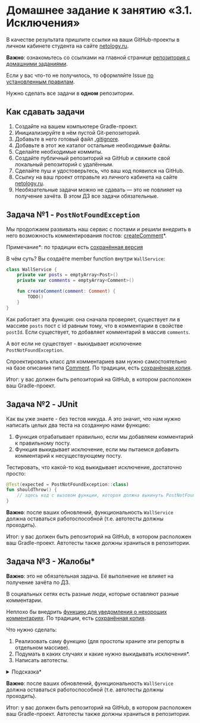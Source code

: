 # Домашнее задание к занятию «3.1. Исключения»

В качестве результата пришлите ссылки на ваши GitHub-проекты в личном кабинете студента на сайте [netology.ru](https://netology.ru).

**Важно**: ознакомьтесь со ссылками на главной странице [репозитория с домашними заданиями](../README.md).

Если у вас что-то не получилось, то оформляйте Issue [по установленным правилам](../report-requirements.md).

Нужно сделать все задачи в **одном** репозитории.

## Как сдавать задачи

1. Создайте на вашем компьютере Gradle-проект.
1. Инициализируйте в нём пустой Git-репозиторий.
1. Добавьте в него готовый файл [.gitignore](../.gitignore).
1. Добавьте в этот же каталог остальные необходимые файлы.
1. Сделайте необходимые коммиты.
1. Создайте публичный репозиторий на GitHub и свяжите свой локальный репозиторий с удалённым.
1. Сделайте пуш и удостоверьтесь, что ваш код появился на GitHub.
1. Ссылку на ваш проект отправьте из личного кабинета на сайте [netology.ru](https://netology.ru).
1. Необязательные задачи можно не сдавать — это не повлияет на получение зачёта. В этом ДЗ все задачи обязательные.

## Задача №1 - `PostNotFoundException`

Мы продолжаем развивать наш сервис с постами и решили внедрить в него возможность комментирования постов: [createComment](https://vk.com/dev/wall.createComment)*.

Примечание*: по традиции есть [сохранённая версия](assets/wall.createComment.pdf)

В чём суть? Вы создаёте member function внутри `WallService`:

```kotlin
class WallService {
    private var posts = emptyArray<Post>()
    private var comments = emptyArray<Comment>()

    fun createComment(comment: Comment) {
        TODO()
    }
}
```

Как работает эта функция: она сначала проверяет, существует ли в массиве `posts` пост с id равным тому, что в комментарии в свойстве `postId`. Если существует, то добавляет комментарий в массив `comments`.

А вот если не существует - выкидывает исключение `PostNotFoundException`.

Спроектировать класс для комментариев вам нужно самостоятельно на базе описания типа [Comment](https://vk.com/dev/objects/comment). По традиции, есть [сохранённая копия](assets/comment.pdf).

Итог: у вас должен быть репозиторий на GitHub, в котором расположен ваш Gradle-проект.

## Задача №2 - JUnit

Как вы уже знаете - без тестов никуда. А это значит, что нам нужно написать целых два теста на созданную нами функцию:
1. Функция отрабатывает правильно, если мы добавляем комментарий к правильному посту.
1. Функция выкидывает исключение, если мы пытаемся добавить комментарий к несуществующему посту.

Тестировать, что какой-то код выкидывает исключение, достаточно просто:

```kotlin
@Test(expected = PostNotFoundException::class)
fun shouldThrow() {
    // здесь код с вызовом функции, которая должна выкинуть PostNotFoundException
}
```

**Важно**: после ваших обновлений, функциональность `WallService` должна оставаться работоспособной (т.е. автотесты должны проходить).

Итог: у вас должен быть репозиторий на GitHub, в котором расположен ваш Gradle-проект. Автотесты также должны храниться в репозитории.

## Задача №3 - Жалобы*

**Важно**: это не обязательная задача. Её выполнение не влияет на получение зачёта по ДЗ.

В социальных сетях есть разные люди, которые оставляют разные комментарии.

Неплохо бы внедрить [функцию для уведомления о нехороших комментариях](https://vk.com/dev/wall.reportComment). По традиции, есть [сохранённая копия](assets/wall.reportComment.pdf).

Что нужно сделать:
1. Реализовать саму функцию (для простоты храните эти репорты в отдельном массиве).
1. Подумать в каких случаях и какие нужно выкидывать исключения*.
1. Написать автотесты.

<details>
<summary>Подсказка*</summary>

Обратите внимание, что неверным может быть не только id комментария, но и причина.
</details>

**Важно**: после ваших обновлений, функциональность `WallService` должна оставаться работоспособной (т.е. автотесты должны проходить).

Итог: у вас должен быть репозиторий на GitHub, в котором расположен ваш Gradle-проект. Автотесты также должны храниться в репозитории.
